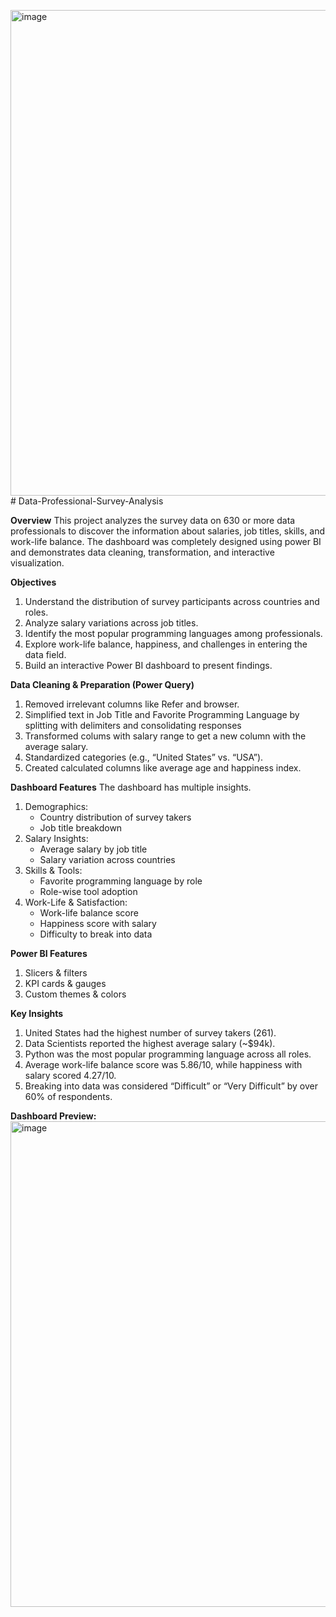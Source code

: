 <img width="1837" height="777" alt="image" src="https://github.com/user-attachments/assets/2f67f54a-533c-42fc-9efc-1c66f3fe758f" /># Data-Professional-Survey-Analysis

**Overview**
This project analyzes the survey data on 630 or more data professionals to discover the information about salaries, job titles, skills, and work-life balance. The dashboard was completely designed using power BI and demonstrates data cleaning, transformation, and interactive visualization.

**Objectives**
1. Understand the distribution of survey participants across countries and roles.
2. Analyze salary variations across job titles.
3. Identify the most popular programming languages among professionals.
4. Explore work-life balance, happiness, and challenges in entering the data field.
5. Build an interactive Power BI dashboard to present findings.

**Data Cleaning & Preparation (Power Query)**
1. Removed irrelevant columns like Refer and browser.
2. Simplified text in Job Title and Favorite Programming Language by splitting with delimiters and consolidating responses
3. Transformed colums with salary range to get a new column with the average salary.
4. Standardized categories (e.g., “United States” vs. “USA”).
5. Created calculated columns like average age and happiness index.

**Dashboard Features**
The dashboard has multiple insights.
1. Demographics:
   * Country distribution of survey takers
   * Job title breakdown
2. Salary Insights:
   * Average salary by job title
   * Salary variation across countries
3. Skills & Tools:
   * Favorite programming language by role
   * Role-wise tool adoption
4. Work-Life & Satisfaction:
   * Work-life balance score
   * Happiness score with salary
   * Difficulty to break into data

**Power BI Features**
1. Slicers & filters
2. KPI cards & gauges
3. Custom themes & colors

**Key Insights**
1. United States had the highest number of survey takers (261).
2. Data Scientists reported the highest average salary (~$94k).
3. Python was the most popular programming language across all roles.
4. Average work-life balance score was 5.86/10, while happiness with salary scored 4.27/10.
5. Breaking into data was considered “Difficult” or “Very Difficult” by over 60% of respondents.

**Dashboard Preview:**
<img width="1837" height="777" alt="image" src="https://github.com/user-attachments/assets/320f6e5f-f3a7-49d7-92ee-e587890f63f6" />


